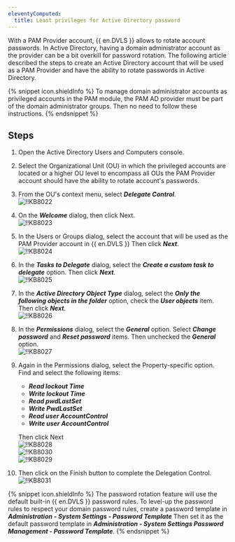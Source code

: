 ```yaml
---
eleventyComputed:
  title: Least privileges for Active Directory password
---
```

With a PAM Provider account, {{ en.DVLS }} allows to rotate account passwords. In Active Directory, having a domain administrator account as the provider can be a bit overkill for password rotation. The following article described the steps to create an Active Directory account that will be used as a PAM Provider and have the ability to rotate passwords in Active Directory.

{% snippet icon.shieldInfo %}
To manage domain administrator accounts as privileged accounts in the PAM module, the PAM AD provider must be part of the domain administrator groups. Then no need to follow these instructions.
{% endsnippet %}

## Steps

1. Open the Active Directory Users and Computers console.
1. Select the Organizational Unit (OU) in which the privileged accounts are located or a higher OU level to encompass all OUs the PAM Provider account should have the ability to rotate account's passwords.
1. From the OU's context menu, select ***Delegate Control***.  
![!!KB8022](https://webdevolutions.azureedge.net/docs/en/kb/KB8022.png)
1. On the ***Welcome*** dialog, then click Next.  
![!!KB8023](https://webdevolutions.azureedge.net/docs/en/kb/KB8023.png)
1. In the Users or Groups dialog, select the account that will be used as the PAM Provider account in {{ en.DVLS }} Then click ***Next***.  
![!!KB8024](https://webdevolutions.azureedge.net/docs/en/kb/KB8024.png)
1. In the ***Tasks to Delegate*** dialog, select the ***Create a custom task to delegate*** option. Then click ***Next***.  
![!!KB8025](https://webdevolutions.azureedge.net/docs/en/kb/KB8025.png)
1. In the ***Active Directory Object Type*** dialog, select the ***Only the following objects in the folder*** option, check the ***User objects*** item. Then click ***Next***.  
![!!KB8026](https://webdevolutions.azureedge.net/docs/en/kb/KB8026.png)
1. In the ***Permissions*** dialog, select the ***General*** option. Select ***Change password*** and ***Reset password*** items. Then unchecked the ***General*** option.  
![!!KB8027](https://webdevolutions.azureedge.net/docs/en/kb/KB8027.png)
1. Again in the Permissions dialog, select the Property-specific option. Find and select the following items: 
   - ***Read lockout Time***
   - ***Write lockout Time***
   - ***Read pwdLastSet***
   - ***Write PwdLastSet***
   - ***Read user AccountControl***
   - ***Write user AccountControl***

   Then click Next  
   ![!!KB8028](https://webdevolutions.azureedge.net/docs/en/kb/KB8028.png)  
   ![!!KB8030](https://webdevolutions.azureedge.net/docs/en/kb/KB8030.png)  
   ![!!KB8029](https://webdevolutions.azureedge.net/docs/en/kb/KB8029.png)
10. Then click on the Finish button to complete the Delegation Control.  
![!!KB8031](https://webdevolutions.azureedge.net/docs/en/kb/KB8031.png)  

{% snippet icon.shieldInfo %}
The password rotation feature will use the default built-in {{ en.DVLS }} password rules. To level-up the password rules to respect your domain password rules, create a password template in ***Administration - System Settings - Password Template*** Then set it as the default password template in ***Administration - System Settings Password Management - Password Template***.
{% endsnippet %}
